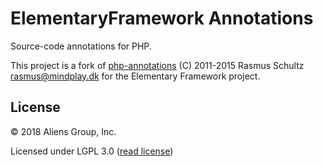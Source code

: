 # ElementaryFramework Annotations

Source-code annotations for PHP.

This project is a fork of [php-annotations](https://github.com/php-annotations/php-annotations) (C) 2011-2015 Rasmus Schultz <rasmus@mindplay.dk>
for the Elementary Framework project.

## License

&copy; 2018 Aliens Group, Inc.

Licensed under LGPL 3.0 ([read license](https://github.com/ElementaryFramework/Annotations/blob/master/LICENSE))